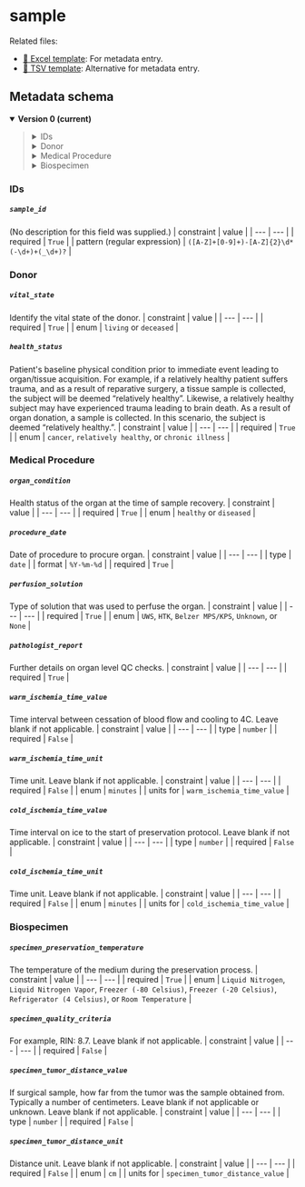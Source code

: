 # sample

Related files:

- [📝 Excel template](https://raw.githubusercontent.com/hubmapconsortium/ingest-validation-tools/master/docs/sample/sample.xlsx): For metadata entry.
- [📝 TSV template](https://raw.githubusercontent.com/hubmapconsortium/ingest-validation-tools/master/docs/sample/sample.tsv): Alternative for metadata entry.





## Metadata schema


<details open="true"><summary><b>Version 0 (current)</b></summary>

<blockquote>

<details><summary>IDs</summary>

[`sample_id`](#sample_id)<br>

</details>
<details><summary>Donor</summary>

[`vital_state`](#vital_state)<br>
[`health_status`](#health_status)<br>

</details>
<details><summary>Medical Procedure</summary>

[`organ_condition`](#organ_condition)<br>
[`procedure_date`](#procedure_date)<br>
[`perfusion_solution`](#perfusion_solution)<br>
[`pathologist_report`](#pathologist_report)<br>
[`warm_ischemia_time_value`](#warm_ischemia_time_value)<br>
[`warm_ischemia_time_unit`](#warm_ischemia_time_unit)<br>
[`cold_ischemia_time_value`](#cold_ischemia_time_value)<br>
[`cold_ischemia_time_unit`](#cold_ischemia_time_unit)<br>

</details>
<details><summary>Biospecimen</summary>

[`specimen_preservation_temperature`](#specimen_preservation_temperature)<br>
[`specimen_quality_criteria`](#specimen_quality_criteria)<br>
[`specimen_tumor_distance_value`](#specimen_tumor_distance_value)<br>
[`specimen_tumor_distance_unit`](#specimen_tumor_distance_unit)<br>
</details>

</blockquote>

### IDs

##### `sample_id`
(No description for this field was supplied.)
| constraint | value |
| --- | --- |
| required | `True` |
| pattern (regular expression) | `([A-Z]+[0-9]+)-[A-Z]{2}\d*(-\d+)+(_\d+)?` |

### Donor

##### `vital_state`
Identify the vital state of the donor.
| constraint | value |
| --- | --- |
| required | `True` |
| enum | `living` or `deceased` |

##### `health_status`
Patient's baseline physical condition prior to immediate event leading to organ/tissue acquisition. For example, if a relatively healthy patient suffers trauma, and as a result of reparative surgery, a tissue sample is collected, the subject will be deemed “relatively healthy”.   Likewise, a relatively healthy subject may have experienced trauma leading to brain death.  As a result of organ donation, a sample is collected.  In this scenario, the subject is deemed “relatively healthy.”.
| constraint | value |
| --- | --- |
| required | `True` |
| enum | `cancer`, `relatively healthy`, or `chronic illness` |

### Medical Procedure

##### `organ_condition`
Health status of the organ at the time of sample recovery.
| constraint | value |
| --- | --- |
| required | `True` |
| enum | `healthy` or `diseased` |

##### `procedure_date`
Date of procedure to procure organ.
| constraint | value |
| --- | --- |
| type | `date` |
| format | `%Y-%m-%d` |
| required | `True` |

##### `perfusion_solution`
Type of solution that was used to perfuse the organ.
| constraint | value |
| --- | --- |
| required | `True` |
| enum | `UWS`, `HTK`, `Belzer MPS/KPS`, `Unknown`, or `None` |

##### `pathologist_report`
Further details on organ level QC checks.
| constraint | value |
| --- | --- |
| required | `True` |

##### `warm_ischemia_time_value`
Time interval between cessation of blood flow and cooling to 4C. Leave blank if not applicable.
| constraint | value |
| --- | --- |
| type | `number` |
| required | `False` |

##### `warm_ischemia_time_unit`
Time unit. Leave blank if not applicable.
| constraint | value |
| --- | --- |
| required | `False` |
| enum | `minutes` |
| units for | `warm_ischemia_time_value` |

##### `cold_ischemia_time_value`
Time interval on ice to the start of preservation protocol. Leave blank if not applicable.
| constraint | value |
| --- | --- |
| type | `number` |
| required | `False` |

##### `cold_ischemia_time_unit`
Time unit. Leave blank if not applicable.
| constraint | value |
| --- | --- |
| required | `False` |
| enum | `minutes` |
| units for | `cold_ischemia_time_value` |

### Biospecimen

##### `specimen_preservation_temperature`
The temperature of the medium during the preservation process.
| constraint | value |
| --- | --- |
| required | `True` |
| enum | `Liquid Nitrogen`, `Liquid Nitrogen Vapor`, `Freezer (-80 Celsius)`, `Freezer (-20 Celsius)`, `Refrigerator (4 Celsius)`, or `Room Temperature` |

##### `specimen_quality_criteria`
For example, RIN: 8.7. Leave blank if not applicable.
| constraint | value |
| --- | --- |
| required | `False` |

##### `specimen_tumor_distance_value`
If surgical sample, how far from the tumor was the sample obtained from. Typically a number of centimeters. Leave blank if not applicable or unknown. Leave blank if not applicable.
| constraint | value |
| --- | --- |
| type | `number` |
| required | `False` |

##### `specimen_tumor_distance_unit`
Distance unit. Leave blank if not applicable.
| constraint | value |
| --- | --- |
| required | `False` |
| enum | `cm` |
| units for | `specimen_tumor_distance_value` |

</details>

